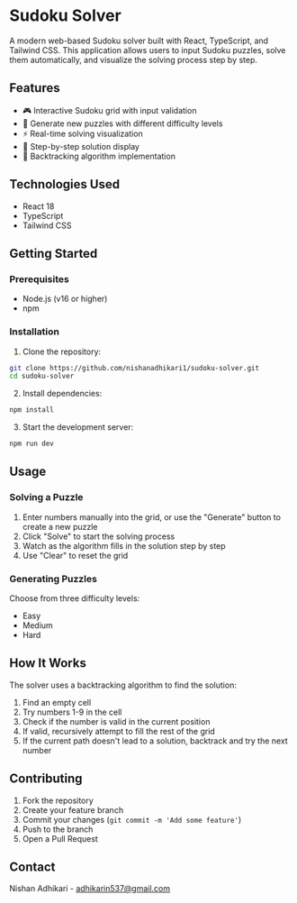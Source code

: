 # Sudoku Solver

A modern web-based Sudoku solver built with React, TypeScript, and Tailwind CSS. This application allows users to input Sudoku puzzles, solve them automatically, and visualize the solving process step by step.


## Features

- 🎮 Interactive Sudoku grid with input validation
- 🎲 Generate new puzzles with different difficulty levels
- ⚡ Real-time solving visualization
- 🔄 Step-by-step solution display
- 🧮 Backtracking algorithm implementation

## Technologies Used

- React 18
- TypeScript
- Tailwind CSS

## Getting Started

### Prerequisites

- Node.js (v16 or higher)
- npm

### Installation

1. Clone the repository:
```bash
git clone https://github.com/nishanadhikari1/sudoku-solver.git
cd sudoku-solver
```

2. Install dependencies:
```bash
npm install
```

3. Start the development server:
```bash
npm run dev
```

## Usage

### Solving a Puzzle

1. Enter numbers manually into the grid, or use the "Generate" button to create a new puzzle
2. Click "Solve" to start the solving process
3. Watch as the algorithm fills in the solution step by step
4. Use "Clear" to reset the grid

### Generating Puzzles

Choose from three difficulty levels:
- Easy
- Medium
- Hard

## How It Works

The solver uses a backtracking algorithm to find the solution:

1. Find an empty cell
2. Try numbers 1-9 in the cell
3. Check if the number is valid in the current position
4. If valid, recursively attempt to fill the rest of the grid
5. If the current path doesn't lead to a solution, backtrack and try the next number

## Contributing

1. Fork the repository
2. Create your feature branch
3. Commit your changes (`git commit -m 'Add some feature'`)
4. Push to the branch 
5. Open a Pull Request

## Contact

Nishan Adhikari - adhikarin537@gmail.com